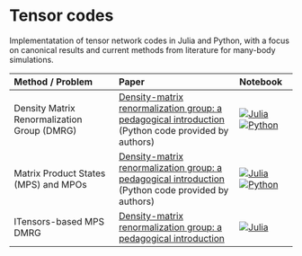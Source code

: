 # Tensor codes

Implementatation of tensor network codes in Julia and Python, with a focus on canonical results and current methods from literature for many-body simulations.

|  Method / Problem | Paper | Notebook |
| :----------- | :------------ | :------------ |
| Density Matrix Renormalization Group (DMRG) | [Density-matrix renormalization group: a pedagogical introduction](https://arxiv.org/pdf/2304.13395) <br> (Python code provided by authors) | [![Julia]( https://img.shields.io/badge/Julia-389826)](./DMRG%20julia/DMRG_implementation_julia.ipynb) [![Python]( https://img.shields.io/badge/Python-646464)](https://github.com/GCatarina/DMRG_didactic/blob/main/DMRG_implementation.ipynb) |
| Matrix Product States (MPS) and MPOs| [Density-matrix renormalization group: a pedagogical introduction](https://arxiv.org/pdf/2304.13395) <br> (Python code provided by authors) | [![Julia]( https://img.shields.io/badge/Julia-389826)](./DMRG-MPS%20julia/MPO_MPS_implementation_julia.ipynb) [![Python]( https://img.shields.io/badge/Python-646464)](https://github.com/GCatarina/DMRG_MPS_didactic/blob/main/DMRG-MPS_implementation.ipynb) |
| ITensors-based MPS DMRG | [Density-matrix renormalization group: a pedagogical introduction](https://arxiv.org/pdf/2304.13395) | [![Julia]( https://img.shields.io/badge/Julia-389826)](./DMRG-MPO%20julia/MPO_DMRG_itensors_julia.ipynb) |
